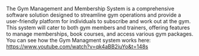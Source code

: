 The Gym Management and Membership System is a comprehensive software solution designed to streamline gym operations and provide a user-friendly platform for individuals to subscribe and work out at the gym. This system will cater to both gym members and trainers, offering features to manage memberships, book courses, and access various gym packages.
You can see how the Gym Managment system works here:
https://www.youtube.com/watch?v=qk4aBB2iuYo&t=148s
